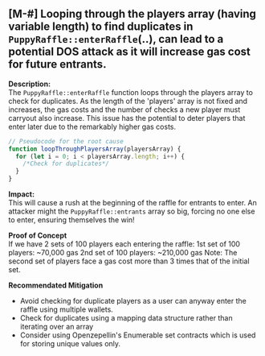 ## [M-#] Looping through the players array (having variable length) to find duplicates in `PuppyRaffle::enterRaffle`(..), can lead to a potential DOS attack as it will increase gas cost for future entrants.

**Description:** <br />
The `PuppyRaffle::enterRaffle` function loops through the players array to check for duplicates. As the length of the 'players' array is not fixed and increases, the gas costs and the number of checks a new player must carryout also increase. This issue has the potential to deter players that enter later due to the remarkably higher gas costs.

```javascript
// Pseudocode for the root cause
function loopThroughPlayersArray(playersArray) {
  for (let i = 0; i < playersArray.length; i++) {
    /*Check for duplicates*/
  }
}
```
**Impact:** <br />
This will cause a rush at the beginning of the raffle for entrants to enter. An attacker might the `PuppyRaffle::entrants` array so big, forcing no one else to enter, ensuring themselves the win! 

**Proof of Concept** <br />
If we have 2 sets of 100 players each entering the raffle:
1st set of 100 players: ~70,000 gas
2nd set of 100 players: ~210,000 gas
Note: The second set of players face a gas cost more than 3 times that of the initial set.

**Recommendated Mitigation** <br />
- Avoid checking for duplicate players as a user can anyway enter the raffle using multiple wallets.
- Check for duplicates using a mapping data structure rather than iterating over an array
- Consider using Openzepellin's Enumerable set contracts which is used for storing unique values only.
